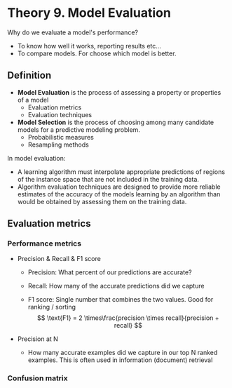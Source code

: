 # Theory 9. Model Evaluation



Why do we evaluate a model's performance?

* To know how well it works, reporting results etc...
* To compare models. For choose which model is better. 

## Definition

* **Model Evaluation** is the process of assessing a property or properties of a model
  * Evaluation metrics
  * Evaluation techniques
* **Model Selection** is the process of choosing among many candidate models for a predictive modeling problem. 
  * Probabilistic measures
  * Resampling methods

In model evaluation:

* A learning algorithm must interpolate appropriate predictions of regions of the instance space that are not included in the training data.
* Algorithm evaluation techniques are designed to provide more reliable estimates of the accuracy of the models learning by an algorithm than would be obtained by assessing them on the training data. 

## Evaluation metrics

### Performance metrics

* Precision & Recall & F1 score

  * Precision: What percent of our predictions are accurate?

  * Recall: How many of the accurate predictions did we capture

  * F1 score: Single number that combines the two values. Good for ranking / sorting
    $$
    \text{F1} = 2 \times\frac{precision \times recall}{precision + recall}
    $$
    

* Precision at N

  * How many accurate examples did we capture in our top N ranked examples. This is often used in information (document) retrieval

### Confusion matrix

![]()